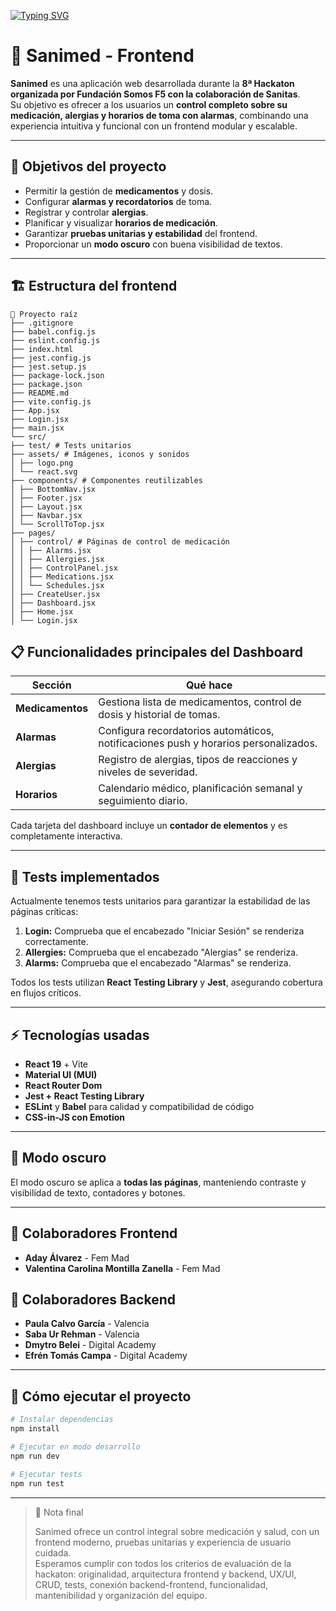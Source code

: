 [![Typing SVG](https://readme-typing-svg.demolab.com?font=Fira+Code&weight=500&size=18&duration=1600&pause=1000&color=3C57C3&center=true&vCenter=true&width=435&lines=Bienvenid%40+al+repositorio+de+Sanimed;Participaci%C3%B3n+en++la+8%C2%AA+Hackaton;Organizada+por+Fundaci%C3%B3n+Somos+F5;con+la+colaboraci%C3%B3n+de+Sanitas)](https://git.io/typing-svg)

# 💊​ Sanimed - Frontend

**Sanimed** es una aplicación web desarrollada durante la **8ª Hackaton organizada por Fundación Somos F5 con la colaboración de Sanitas**.  
Su objetivo es ofrecer a los usuarios un **control completo sobre su medicación, alergias y horarios de toma con alarmas**, combinando una experiencia intuitiva y funcional con un frontend modular y escalable.

---

## 🚀 Objetivos del proyecto

- Permitir la gestión de **medicamentos** y dosis.
- Configurar **alarmas y recordatorios** de toma.
- Registrar y controlar **alergias**.
- Planificar y visualizar **horarios de medicación**.
- Garantizar **pruebas unitarias y estabilidad** del frontend.
- Proporcionar un **modo oscuro** con buena visibilidad de textos.

---

## 🏗 Estructura del frontend

```
📁 Proyecto raíz
├── .gitignore
├── babel.config.js
├── eslint.config.js
├── index.html
├── jest.config.js
├── jest.setup.js
├── package-lock.json
├── package.json
├── README.md
├── vite.config.js
├── App.jsx
├── Login.jsx
├── main.jsx
└── src/
├── test/ # Tests unitarios
├── assets/ # Imágenes, iconos y sonidos
│ ├── logo.png
│ └── react.svg
├── components/ # Componentes reutilizables
│ ├── BottomNav.jsx
│ ├── Footer.jsx
│ ├── Layout.jsx
│ ├── Navbar.jsx
│ └── ScrollToTop.jsx
├── pages/
│ ├── control/ # Páginas de control de medicación
│ │ ├── Alarms.jsx
│ │ ├── Allergies.jsx
│ │ ├── ControlPanel.jsx
│ │ ├── Medications.jsx
│ │ └── Schedules.jsx
│ ├── CreateUser.jsx
│ ├── Dashboard.jsx
│ ├── Home.jsx
│ └── Login.jsx
```
## 📋 Funcionalidades principales del Dashboard

| Sección        | Qué hace                                                                 |
|----------------|--------------------------------------------------------------------------|
| **Medicamentos** | Gestiona lista de medicamentos, control de dosis y historial de tomas. |
| **Alarmas**      | Configura recordatorios automáticos, notificaciones push y horarios personalizados. |
| **Alergias**     | Registro de alergias, tipos de reacciones y niveles de severidad.       |
| **Horarios**     | Calendario médico, planificación semanal y seguimiento diario.          |

Cada tarjeta del dashboard incluye un **contador de elementos** y es completamente interactiva.  

---

## 🧪 Tests implementados

Actualmente tenemos tests unitarios para garantizar la estabilidad de las páginas críticas:

1. **Login:** Comprueba que el encabezado "Iniciar Sesión" se renderiza correctamente.
2. **Allergies:** Comprueba que el encabezado "Alergias" se renderiza.
3. **Alarms:** Comprueba que el encabezado "Alarmas" se renderiza.

Todos los tests utilizan **React Testing Library** y **Jest**, asegurando cobertura en flujos críticos.

---

## ⚡ Tecnologías usadas

- **React 19** + Vite
- **Material UI (MUI)**
- **React Router Dom**
- **Jest + React Testing Library**
- **ESLint** y **Babel** para calidad y compatibilidad de código
- **CSS-in-JS con Emotion**

---

## 🌙 Modo oscuro

El modo oscuro se aplica a **todas las páginas**, manteniendo contraste y visibilidad de texto, contadores y botones.

---

## 👥 Colaboradores Frontend

- **Aday Álvarez** - Fem Mad  
- **Valentina Carolina Montilla Zanella** - Fem Mad  

## 👥 Colaboradores Backend

- **Paula Calvo García** - Valencia  
- **Saba Ur Rehman** - Valencia  
- **Dmytro Belei** - Digital Academy  
- **Efrén Tomás Campa** - Digital Academy

---

## 📌 Cómo ejecutar el proyecto

```bash
# Instalar dependencias
npm install

# Ejecutar en modo desarrollo
npm run dev

# Ejecutar tests
npm run test

```
---

> 📝 Nota final
>
> Sanimed ofrece un control integral sobre medicación y salud, con un frontend moderno, pruebas unitarias y experiencia de usuario cuidada.  
> Esperamos cumplir con todos los criterios de evaluación de la hackaton: originalidad, arquitectura frontend y backend, UX/UI, CRUD, tests, conexión backend-frontend, funcionalidad, mantenibilidad y organización del equipo.


